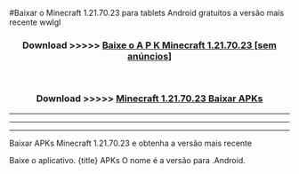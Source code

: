 #Baixar o Minecraft 1.21.70.23  para tablets Android gratuitos a versão mais recente wwlgl


<div align="center">
<h3>Download >>>>> <a href="https://pt-web.web.app/?pt= Minecraft 1.21.70.23">Baixe o A P K Minecraft 1.21.70.23 [sem anúncios]</a></h3><br>

<h3>Download >>>>> <a href="https://pt-web.web.app/?pt= Minecraft 1.21.70.23">Minecraft 1.21.70.23 Baixar APKs</a></h3>
</div>

----------------------------------------------------------

----------------------------------------------------------

----------------------------------------------------------

Baixar APKs Minecraft 1.21.70.23 e obtenha a versão mais recente

Baixe o aplicativo. {title} APKs O nome é a versão para .Android.


